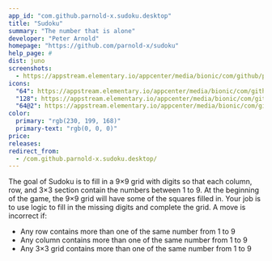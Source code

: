 ```yaml
---
app_id: "com.github.parnold-x.sudoku.desktop"
title: "Sudoku"
summary: "The number that is alone"
developer: "Peter Arnold"
homepage: "https://github.com/parnold-x/sudoku"
help_page: #
dist: juno
screenshots:
  - https://appstream.elementary.io/appcenter/media/bionic/com/github/parnold-x.sudoku/081D0B3A42444413680ACDD32322CA7A/screenshots/image-1_orig.png
icons:
  "64": https://appstream.elementary.io/appcenter/media/bionic/com/github/parnold-x.sudoku/081D0B3A42444413680ACDD32322CA7A/icons/64x64/com.github.parnold-x.sudoku_com.github.parnold-x.sudoku.png
  "128": https://appstream.elementary.io/appcenter/media/bionic/com/github/parnold-x.sudoku/081D0B3A42444413680ACDD32322CA7A/icons/128x128/com.github.parnold-x.sudoku_com.github.parnold-x.sudoku.png
  "64@2": https://appstream.elementary.io/appcenter/media/bionic/com/github/parnold-x.sudoku/081D0B3A42444413680ACDD32322CA7A/icons/64x64@2/com.github.parnold-x.sudoku_com.github.parnold-x.sudoku.png
color:
  primary: "rgb(230, 199, 168)"
  primary-text: "rgb(0, 0, 0)"
price: 
releases:
redirect_from:
  - /com.github.parnold-x.sudoku.desktop/
---
```

<p>The goal of Sudoku is to fill in a 9×9 grid with digits so that each column, row, and 3×3 section contain the numbers between 1 to 9. At the beginning of the game, the 9×9 grid will have some of the squares filled in. Your job is to use logic to fill in the missing digits and complete the grid. A move is incorrect if:</p>
<ul>
  <li>Any row contains more than one of the same number from 1 to 9</li>
  <li>Any column contains more than one of the same number from 1 to 9</li>
  <li>Any 3×3 grid contains more than one of the same number from 1 to 9</li>
</ul>
